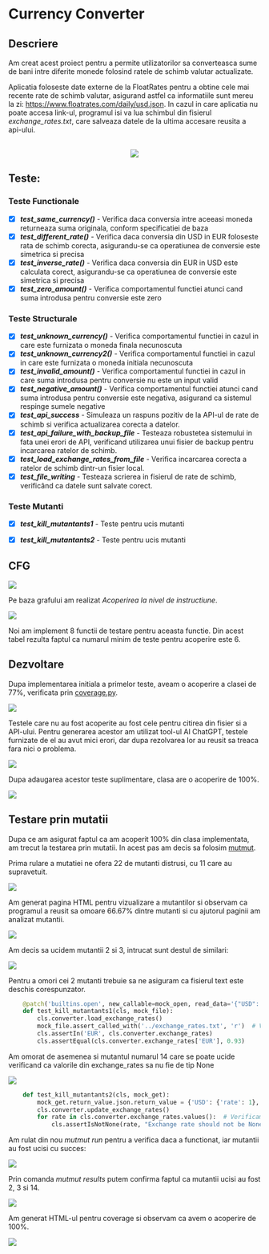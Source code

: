 # Currency Converter
## Descriere
Am creat acest proiect pentru a permite utilizatorilor sa converteasca sume de bani intre diferite monede folosind ratele de schimb valutar actualizate.

Aplicatia foloseste date externe de la FloatRates pentru a obtine cele mai recente rate de schimb valutar, asigurand astfel ca informatiile sunt mereu la zi:
https://www.floatrates.com/daily/usd.json. In cazul in care aplicatia nu poate accesa link-ul, programul isi va lua schimbul din fisierul *exchange_rates.txt*, care salveaza datele de la ultima accesare reusita a api-ului.
<br><br>
<p align="center">
<img  src="https://github.com/anaturcitu/CurrencyConverter/blob/main/images/Interface.png">
</p>

## Teste:

### Teste Functionale
- [x] ***test_same_currency()*** - Verifica daca conversia intre aceeasi moneda returneaza suma originala, conform specificatiei de baza
- [x] ***test_different_rate()*** - Verifica daca conversia din USD in EUR foloseste rata de schimb corecta, asigurandu-se ca operatiunea de conversie este simetrica si precisa
- [x] ***test_inverse_rate()*** - Verifica daca conversia din EUR in USD este calculata corect, asigurandu-se ca operatiunea de conversie este simetrica si precisa
- [x] ***test_zero_amount()*** - Verifica comportamentul functiei atunci cand suma introdusa pentru conversie este zero

### Teste Structurale
- [x] ***test_unknown_currency()*** - Verifica comportamentul functiei in cazul in care este furnizata o moneda finala necunoscuta 
- [x] ***test_unknown_currency2()*** - Verifica comportamentul functiei in cazul in care este furnizata o moneda initiala necunoscuta
- [x] ***test_invalid_amount()*** - Verifica comportamentul functiei in cazul in care suma introdusa pentru conversie nu este un input valid
- [x] ***test_negative_amount()*** - Verifica comportamentul functiei atunci cand suma introdusa pentru conversie este negativa, asigurand ca sistemul respinge sumele negative
- [x] ***test_api_success*** - Simuleaza un raspuns pozitiv de la API-ul de rate de schimb si verifica actualizarea corecta a datelor. 
- [x] ***test_api_failure_with_backup_file*** - Testeaza robustetea sistemului in fata unei erori de API, verificand utilizarea unui fisier de backup pentru incarcarea ratelor de schimb.
- [x] ***test_load_exchange_rates_from_file*** - Verifica incarcarea corecta a ratelor de schimb dintr-un fisier local.
- [x] ***test_file_writing*** - Testeaza scrierea in fisierul de rate de schimb, verificând ca datele sunt salvate corect. 

### Teste Mutanti
- [x] ***test_kill_mutantants1*** - Teste pentru ucis mutanti
- [x] ***test_kill_mutantants2*** - Teste pentru ucis mutanti


## CFG

<img  src="https://github.com/anaturcitu/CurrencyConverter/blob/main/images/cfg.png">

Pe baza grafului am realizat *Acoperirea la nivel de instructiune*.

<img  src="https://github.com/anaturcitu/CurrencyConverter/blob/main/images/cfg_a.png">

Noi am implement 8 functii de testare pentru aceasta functie. Din acest tabel rezulta faptul ca numarul minim de teste pentru acoperire este 6. 


## Dezvoltare
Dupa implementarea initiala a primelor teste, aveam o acoperire a clasei de 77%, verificata prin <a href="https://coverage.readthedocs.io/en/7.4.4/" target="_blank">coverage.py</a>.

<img  src="https://github.com/anaturcitu/CurrencyConverter/blob/main/images/beforeCoverage.jpg">

Testele care nu au fost acoperite au fost cele pentru citirea din fisier si a API-ului. Pentru generarea acestor am utilizat tool-ul AI ChatGPT, testele furnizate de el au avut mici erori, dar dupa rezolvarea lor au reusit sa treaca fara nici o problema.

<img  src="https://github.com/anaturcitu/CurrencyConverter/blob/main/images/ai_test_generate.png">

Dupa adaugarea acestor teste suplimentare, clasa are o acoperire de 100%.

<img  src="https://github.com/anaturcitu/CurrencyConverter/blob/main/images/afterCoverage.png">

## Testare prin mutatii

Dupa ce am asigurat faptul ca am acoperit 100% din clasa implementata, am trecut la testarea prin mutatii. In acest pas am decis sa folosim <a href="https://mutmut.readthedocs.io/en/latest/" target="_blank">mutmut</a>.

Prima rulare a mutatiei ne ofera 22 de mutanti distrusi, cu 11 care au supravetuit.

<img  src="https://github.com/anaturcitu/CurrencyConverter/blob/main/images/beforeMutants.png">


Am generat pagina HTML pentru vizualizare a mutantilor si observam ca programul a reusit sa omoare 66.67% dintre mutanti si cu ajutorul paginii am analizat mutantii.

<img  src="https://github.com/anaturcitu/CurrencyConverter/blob/main/images/findMutants.png">

Am decis sa ucidem mutantii 2 si 3, intrucat sunt destul de similari:

<img  src="https://github.com/anaturcitu/CurrencyConverter/blob/main/images/killedMutants.png">

Pentru a omori cei 2 mutanti trebuie sa ne asiguram ca fisierul text este deschis corespunzator.

```python
    @patch('builtins.open', new_callable=mock_open, read_data='{"USD": 1, "EUR": 0.93}')
    def test_kill_mutantants1(cls, mock_file):
        cls.converter.load_exchange_rates()
        mock_file.assert_called_with('../exchange_rates.txt', 'r')  # Verificam daca fisierul a fost deschis corect
        cls.assertIn('EUR', cls.converter.exchange_rates)
        cls.assertEqual(cls.converter.exchange_rates['EUR'], 0.93)
```

Am omorat de asemenea si mutantul numarul 14 care se poate ucide verificand ca valorile din exchange_rates sa nu fie de tip None

<img  src="https://github.com/anaturcitu/CurrencyConverter/blob/main/images/killedMutants2.png">

```python
    def test_kill_mutantants2(cls, mock_get):
        mock_get.return_value.json.return_value = {'USD': {'rate': 1}, 'EUR': {'rate': 0.93}}
        cls.converter.update_exchange_rates()
        for rate in cls.converter.exchange_rates.values():  # Verificam ca exchange_rates nu este None
            cls.assertIsNotNone(rate, "Exchange rate should not be None")
```

Am rulat din nou *mutmut run* pentru a verifica daca a functionat, iar mutantii au fost ucisi cu succes:

<img  src="https://github.com/anaturcitu/CurrencyConverter/blob/main/images/afterMutants.png">

Prin comanda *mutmut results* putem confirma faptul ca mutantii ucisi au fost 2, 3 si 14.

<img  src="https://github.com/anaturcitu/CurrencyConverter/blob/main/images/afterMutantsResult.png">

Am generat HTML-ul pentru coverage si observam ca avem o acoperire de 100%.

<img  src="https://github.com/anaturcitu/CurrencyConverter/blob/main/images/afterCoverageMutants.png">



